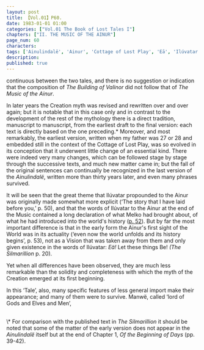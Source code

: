 ```yaml
---
layout: post
title: 【Vol.01】P60.
date: 1983-01-01 01:00
categories: ["Vol.01 The Book of Lost Tales I"]
chapters: ["II. THE MUSIC OF THE AINUR"]
page_num: 60
characters: 
tags: ['Ainulindalë', 'Ainur', 'Cottage of Lost Play', 'Eā', 'Ilúvatar', 'Manwë', 'Music of the Ainur']
description: 
published: true
---
```


<p style="text-indent: 0;">
continuous between the two tales, and there is no suggestion or indication that the composition of <I>The Building of Valinor</I> did not follow that of <I>The Music of the Ainur</I>.
</p>

In later years the Creation myth was revised and rewritten over and over again; but it is notable that in this case only and in contrast to the development of the rest of the mythology there is a direct tradition, manuscript to manuscript, from the earliest draft to the final version: each text is directly based on the one preceding.\* Moreover, and most remarkably, the earliest version, written when my father was 27 or 28 and embedded still in the context of the Cottage of Lost Play, was so evolved in its conception that it underwent little change of an essential kind. There were indeed very many changes, which can be followed stage by stage through the successive texts, and much new matter came in; but the fall of the original sentences can continually be recognized in the last version of the <I>Ainulindalë</I>, written more than thirty years later, and even many phrases survived.

It will be seen that the great theme that Ilúvatar propounded to the Ainur was originally made somewhat more explicit (‘The story that I have laid before you,’ p. 50), and that the words of Ilúvatar to the Ainur at the end of the Music contained a long declaration of what Melko had brought about, of what he had introduced into the world's history ([p. 52]({{site.baseurl}}/vol01-p52)). But by far the most important difference is that in the early form the Ainur's first sight of the World was in its actuality (‘even now the world unfolds and its history begins’, p. 53), not as a Vision that was taken away from them and only given existence in the words of Ilúvatar: <I>Eä!</I> Let these things Be! <I>(The Silmarillion</I> p. 20).

Yet when all differences have been observed, they are much less remarkable than the solidity and completeness with which the myth of the Creation emerged at its first beginning.

In this ‘Tale’, also, many specific features of less general import make their appearance; and many of them were to survive. Manwë, called ‘lord of Gods and Elves and Men’,

<BR>
\* For comparison with the published text in <I>The Silmarillion</I> it should be noted that some of the matter of the early version does not appear in the <I>Ainulindalë</I> itself but at the end of Chapter 1, <I>Of the Beginning of Days</I> (pp. 39-42).

